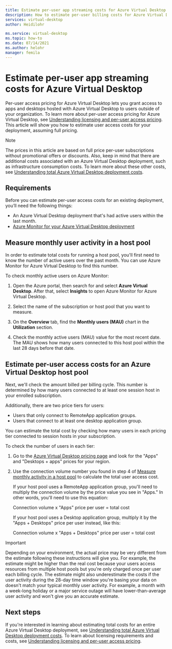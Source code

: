 ```yaml
---
title: Estimate per-user app streaming costs for Azure Virtual Desktop - Azure
description: How to estimate per-user billing costs for Azure Virtual Desktop.
services: virtual-desktop
author: Heidilohr

ms.service: virtual-desktop
ms.topic: how-to
ms.date: 07/14/2021
ms.author: helohr
manager: femila
---
```


# Estimate per-user app streaming costs for Azure Virtual Desktop

Per-user access pricing for Azure Virtual Desktop lets you grant access to apps and desktops hosted with Azure Virtual Desktop to users outside of your organization. To learn more about per-user access pricing for Azure Virtual Desktop, see [Understanding licensing and per-user access pricing](licensing.md). This article will show you how to estimate user access costs for your deployment, assuming full pricing.

>[!NOTE]
>The prices in this article are based on full price per-user subscriptions without promotional offers or discounts. Also, keep in mind that there are additional costs associated with an Azure Virtual Desktop deployment, such as infrastructure consumption costs. To learn more about these other costs, see [Understanding total Azure Virtual Desktop deployment costs](total-costs.md).

## Requirements

Before you can estimate per-user access costs for an existing deployment, you’ll need the following things:

- An Azure Virtual Desktop deployment that's had active users within the last month.
- [Azure Monitor for your Azure Virtual Desktop deployment](../azure-monitor.md)

## Measure monthly user activity in a host pool

In order to estimate total costs for running a host pool, you'll first need to know the number of active users over the past month. You can use Azure Monitor for Azure Virtual Desktop to find this number.

To check monthly active users on Azure Monitor:

1. Open the Azure portal, then search for and select **Azure Virtual Desktop**. After that, select **Insights** to open Azure Monitor for Azure Virtual Desktop.

2. Select the name of the subscription or host pool that you want to measure.

3. On the **Overview** tab, find the **Monthly users (MAU)** chart in the **Utilization** section.

4. Check the monthly active users (MAU) value for the most recent date. The MAU shows how many users connected to this host pool within the last 28 days before that date.

## Estimate per-user access costs for an Azure Virtual Desktop host pool

Next, we'll check the amount billed per billing cycle. This number is determined by how many users connected to at least one session host in your enrolled subscription.

Additionally, there are two price tiers for users:

- Users that only connect to RemoteApp application groups.
- Users that connect to at least one desktop application group.

You can estimate the total cost by checking how many users in each pricing tier connected to session hosts in your subscription.

To check the number of users in each tier:

1. Go to the [Azure Virtual Desktop pricing page](https://azure.microsoft.com/pricing/details/virtual-desktop/#pricing) and look for the "Apps" and "Desktops + apps" prices for your region.
2. Use the connection volume number you found in step 4 of [Measure monthly activity in a host pool](#measure-monthly-user-activity-in-a-host-pool) to calculate the total user access cost.
   
   If your host pool uses a RemoteApp application group, you'll need to multiply the connection volume by the price value you see in "Apps." In other words, you'll need to use this equation:

   Connection volume x "Apps" price per user = total cost

   If your host pool uses a Desktop application group, multiply it by the "Apps + Desktops" price per user instead, like this:

   Connection volume x "Apps + Desktops" price per user = total cost

>[!IMPORTANT]
>Depending on your environment, the actual price may be very different from the estimate following these instructions will give you. For example, the estimate might be higher than the real cost because your users access resources from multiple host pools but you're only charged once per user each billing cycle. The estimate might also underestimate the costs if the user activity during the 28-day time window you're basing your data on doesn't match your typical monthly user activity. For example, a month with a week-long holiday or a major service outage will have lower-than-average user activity and won't give you an accurate estimate.

## Next steps

If you're interested in learning about estimating total costs for an entire Azure Virtual Desktop deployment, see [Understanding total Azure Virtual Desktop deployment costs](total-costs.md). To learn about licensing requirements and costs, see [Understanding licensing and per-user access pricing](licensing.md).
